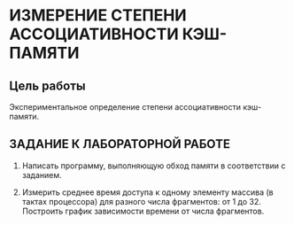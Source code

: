 # ИЗМЕРЕНИЕ СТЕПЕНИ АССОЦИАТИВНОСТИ КЭШ-ПАМЯТИ
## Цель работы
Экспериментальное определение степени ассоциативности кэш-памяти.


## ЗАДАНИЕ К ЛАБОРАТОРНОЙ РАБОТЕ

1. Написать программу, выполняющую обход памяти в соответствии с заданием.

2. Измерить среднее время доступа к одному элементу массива (в тактах процессора) для разного числа фрагментов: от 1 до 32. Построить график зависимости времени от числа фрагментов.
